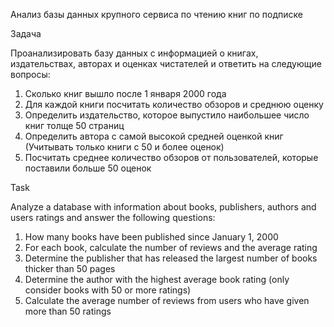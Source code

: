 Анализ базы данных крупного сервиса по чтению книг по подписке

Задача 

Проанализировать базу данных с информацией о книгах, издательствах, авторах и оценках чистателей и ответить на следующие вопросы:
1. Сколько книг вышло после 1 января 2000 года
2. Для каждой книги посчитать количество обзоров и среднюю оценку
3. Определить издательство, которое выпустило наибольшее число книг толще 50 страниц
4. Определить автора с самой высокой средней оценкой книг (Учитывать только книги с 50 и более оценок)
5. Посчитать среднее количество обзоров от пользователей, которые поставили больше 50 оценок

Task

Analyze a database with information about books, publishers, authors and users ratings and answer the following questions:
1. How many books have been published since January 1, 2000
2. For each book, calculate the number of reviews and the average rating
3. Determine the publisher that has released the largest number of books thicker than 50 pages
4. Determine the author with the highest average book rating (only consider books with 50 or more ratings)
5. Calculate the average number of reviews from users who have given more than 50 ratings
